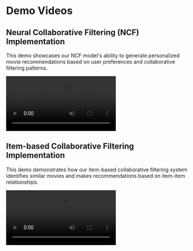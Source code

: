 # Demo Videos

## Neural Collaborative Filtering (NCF) Implementation
This demo showcases our NCF model's ability to generate personalized movie recommendations based on user preferences and collaborative filtering patterns.

<video src="https://private-user-images.githubusercontent.com/163578694/391301630-c61da4c6-9891-4ce8-9cd7-d5922d45e16a.mp4" controls></video>

## Item-based Collaborative Filtering Implementation
This demo demonstrates how our item-based collaborative filtering system identifies similar movies and makes recommendations based on item-item relationships.

<video src="https://private-user-images.githubusercontent.com/163578694/391301634-10dc22d0-046b-47c2-bab2-f9ad8e8a86ff.mp4" controls></video>